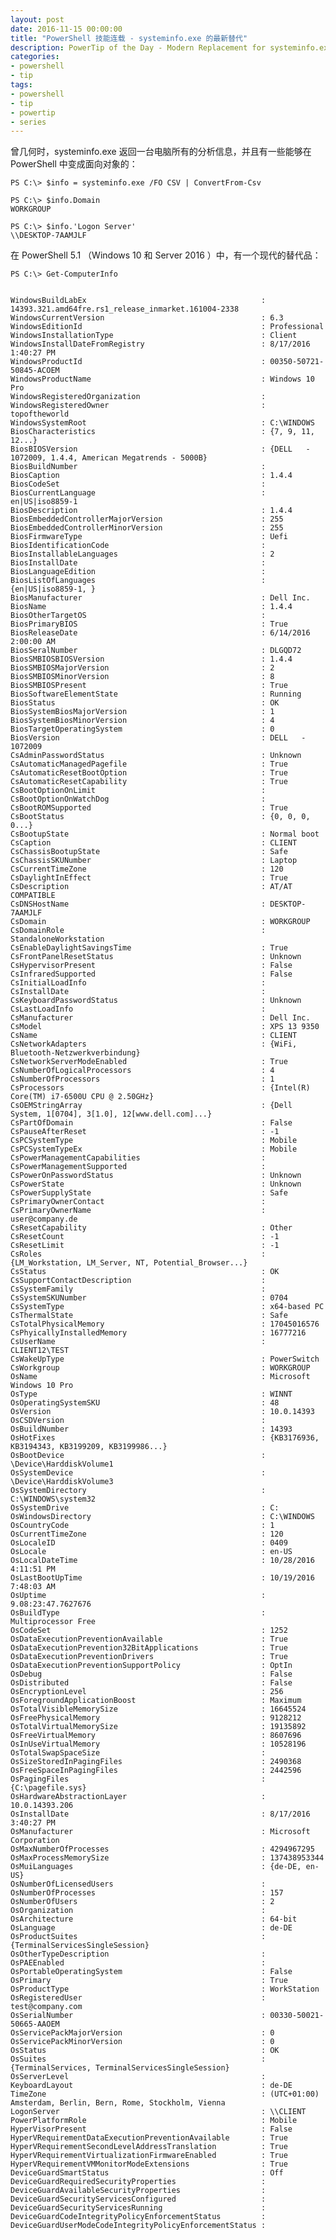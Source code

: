 ```yaml
---
layout: post
date: 2016-11-15 00:00:00
title: "PowerShell 技能连载 - systeminfo.exe 的最新替代"
description: PowerTip of the Day - Modern Replacement for systeminfo.exe
categories:
- powershell
- tip
tags:
- powershell
- tip
- powertip
- series
---
```

曾几何时，systeminfo.exe 返回一台电脑所有的分析信息，并且有一些能够在 PowerShell 中变成面向对象的：

    PS C:\> $info = systeminfo.exe /FO CSV | ConvertFrom-Csv

    PS C:\> $info.Domain
    WORKGROUP
    
    PS C:\> $info.'Logon Server'
    \\DESKTOP-7AAMJLF

在 PowerShell 5.1 （Windows 10 和 Server 2016 ）中，有一个现代的替代品：

    PS C:\> Get-ComputerInfo
    
    
    WindowsBuildLabEx                                       : 14393.321.amd64fre.rs1_release_inmarket.161004-2338
    WindowsCurrentVersion                                   : 6.3
    WindowsEditionId                                        : Professional
    WindowsInstallationType                                 : Client
    WindowsInstallDateFromRegistry                          : 8/17/2016 1:40:27 PM
    WindowsProductId                                        : 00350-50721-50845-ACOEM
    WindowsProductName                                      : Windows 10 Pro
    WindowsRegisteredOrganization                           : 
    WindowsRegisteredOwner                                  : topoftheworld
    WindowsSystemRoot                                       : C:\WINDOWS
    BiosCharacteristics                                     : {7, 9, 11, 12...}
    BiosBIOSVersion                                         : {DELL   - 1072009, 1.4.4, American Megatrends - 5000B}
    BiosBuildNumber                                         : 
    BiosCaption                                             : 1.4.4
    BiosCodeSet                                             : 
    BiosCurrentLanguage                                     : en|US|iso8859-1
    BiosDescription                                         : 1.4.4
    BiosEmbeddedControllerMajorVersion                      : 255
    BiosEmbeddedControllerMinorVersion                      : 255
    BiosFirmwareType                                        : Uefi
    BiosIdentificationCode                                  : 
    BiosInstallableLanguages                                : 2
    BiosInstallDate                                         : 
    BiosLanguageEdition                                     : 
    BiosListOfLanguages                                     : {en|US|iso8859-1, }
    BiosManufacturer                                        : Dell Inc.
    BiosName                                                : 1.4.4
    BiosOtherTargetOS                                       : 
    BiosPrimaryBIOS                                         : True
    BiosReleaseDate                                         : 6/14/2016 2:00:00 AM
    BiosSeralNumber                                         : DLGQD72
    BiosSMBIOSBIOSVersion                                   : 1.4.4
    BiosSMBIOSMajorVersion                                  : 2
    BiosSMBIOSMinorVersion                                  : 8
    BiosSMBIOSPresent                                       : True
    BiosSoftwareElementState                                : Running
    BiosStatus                                              : OK
    BiosSystemBiosMajorVersion                              : 1
    BiosSystemBiosMinorVersion                              : 4
    BiosTargetOperatingSystem                               : 0
    BiosVersion                                             : DELL   - 1072009
    CsAdminPasswordStatus                                   : Unknown
    CsAutomaticManagedPagefile                              : True
    CsAutomaticResetBootOption                              : True
    CsAutomaticResetCapability                              : True
    CsBootOptionOnLimit                                     : 
    CsBootOptionOnWatchDog                                  : 
    CsBootROMSupported                                      : True
    CsBootStatus                                            : {0, 0, 0, 0...}
    CsBootupState                                           : Normal boot
    CsCaption                                               : CLIENT
    CsChassisBootupState                                    : Safe
    CsChassisSKUNumber                                      : Laptop
    CsCurrentTimeZone                                       : 120
    CsDaylightInEffect                                      : True
    CsDescription                                           : AT/AT COMPATIBLE
    CsDNSHostName                                           : DESKTOP-7AAMJLF
    CsDomain                                                : WORKGROUP
    CsDomainRole                                            : StandaloneWorkstation
    CsEnableDaylightSavingsTime                             : True
    CsFrontPanelResetStatus                                 : Unknown
    CsHypervisorPresent                                     : False
    CsInfraredSupported                                     : False
    CsInitialLoadInfo                                       : 
    CsInstallDate                                           : 
    CsKeyboardPasswordStatus                                : Unknown
    CsLastLoadInfo                                          : 
    CsManufacturer                                          : Dell Inc.
    CsModel                                                 : XPS 13 9350
    CsName                                                  : CLIENT
    CsNetworkAdapters                                       : {WiFi, Bluetooth-Netzwerkverbindung}
    CsNetworkServerModeEnabled                              : True
    CsNumberOfLogicalProcessors                             : 4
    CsNumberOfProcessors                                    : 1
    CsProcessors                                            : {Intel(R) Core(TM) i7-6500U CPU @ 2.50GHz}
    CsOEMStringArray                                        : {Dell System, 1[0704], 3[1.0], 12[www.dell.com]...}
    CsPartOfDomain                                          : False
    CsPauseAfterReset                                       : -1
    CsPCSystemType                                          : Mobile
    CsPCSystemTypeEx                                        : Mobile
    CsPowerManagementCapabilities                           : 
    CsPowerManagementSupported                              : 
    CsPowerOnPasswordStatus                                 : Unknown
    CsPowerState                                            : Unknown
    CsPowerSupplyState                                      : Safe
    CsPrimaryOwnerContact                                   : 
    CsPrimaryOwnerName                                      : user@company.de
    CsResetCapability                                       : Other
    CsResetCount                                            : -1
    CsResetLimit                                            : -1
    CsRoles                                                 : {LM_Workstation, LM_Server, NT, Potential_Browser...}
    CsStatus                                                : OK
    CsSupportContactDescription                             : 
    CsSystemFamily                                          : 
    CsSystemSKUNumber                                       : 0704
    CsSystemType                                            : x64-based PC
    CsThermalState                                          : Safe
    CsTotalPhysicalMemory                                   : 17045016576
    CsPhyicallyInstalledMemory                              : 16777216
    CsUserName                                              : CLIENT12\TEST
    CsWakeUpType                                            : PowerSwitch
    CsWorkgroup                                             : WORKGROUP
    OsName                                                  : Microsoft Windows 10 Pro
    OsType                                                  : WINNT
    OsOperatingSystemSKU                                    : 48
    OsVersion                                               : 10.0.14393
    OsCSDVersion                                            : 
    OsBuildNumber                                           : 14393
    OsHotFixes                                              : {KB3176936, KB3194343, KB3199209, KB3199986...}
    OsBootDevice                                            : \Device\HarddiskVolume1
    OsSystemDevice                                          : \Device\HarddiskVolume3
    OsSystemDirectory                                       : C:\WINDOWS\system32
    OsSystemDrive                                           : C:
    OsWindowsDirectory                                      : C:\WINDOWS
    OsCountryCode                                           : 1
    OsCurrentTimeZone                                       : 120
    OsLocaleID                                              : 0409
    OsLocale                                                : en-US
    OsLocalDateTime                                         : 10/28/2016 4:11:51 PM
    OsLastBootUpTime                                        : 10/19/2016 7:48:03 AM
    OsUptime                                                : 9.08:23:47.7627676
    OsBuildType                                             : Multiprocessor Free
    OsCodeSet                                               : 1252
    OsDataExecutionPreventionAvailable                      : True
    OsDataExecutionPrevention32BitApplications              : True
    OsDataExecutionPreventionDrivers                        : True
    OsDataExecutionPreventionSupportPolicy                  : OptIn
    OsDebug                                                 : False
    OsDistributed                                           : False
    OsEncryptionLevel                                       : 256
    OsForegroundApplicationBoost                            : Maximum
    OsTotalVisibleMemorySize                                : 16645524
    OsFreePhysicalMemory                                    : 9128212
    OsTotalVirtualMemorySize                                : 19135892
    OsFreeVirtualMemory                                     : 8607696
    OsInUseVirtualMemory                                    : 10528196
    OsTotalSwapSpaceSize                                    : 
    OsSizeStoredInPagingFiles                               : 2490368
    OsFreeSpaceInPagingFiles                                : 2442596
    OsPagingFiles                                           : {C:\pagefile.sys}
    OsHardwareAbstractionLayer                              : 10.0.14393.206
    OsInstallDate                                           : 8/17/2016 3:40:27 PM
    OsManufacturer                                          : Microsoft Corporation
    OsMaxNumberOfProcesses                                  : 4294967295
    OsMaxProcessMemorySize                                  : 137438953344
    OsMuiLanguages                                          : {de-DE, en-US}
    OsNumberOfLicensedUsers                                 : 
    OsNumberOfProcesses                                     : 157
    OsNumberOfUsers                                         : 2
    OsOrganization                                          : 
    OsArchitecture                                          : 64-bit
    OsLanguage                                              : de-DE
    OsProductSuites                                         : {TerminalServicesSingleSession}
    OsOtherTypeDescription                                  : 
    OsPAEEnabled                                            : 
    OsPortableOperatingSystem                               : False
    OsPrimary                                               : True
    OsProductType                                           : WorkStation
    OsRegisteredUser                                        : test@company.com
    OsSerialNumber                                          : 00330-50021-50665-AAOEM
    OsServicePackMajorVersion                               : 0
    OsServicePackMinorVersion                               : 0
    OsStatus                                                : OK
    OsSuites                                                : {TerminalServices, TerminalServicesSingleSession}
    OsServerLevel                                           : 
    KeyboardLayout                                          : de-DE
    TimeZone                                                : (UTC+01:00) Amsterdam, Berlin, Bern, Rome, Stockholm, Vienna
    LogonServer                                             : \\CLIENT
    PowerPlatformRole                                       : Mobile
    HyperVisorPresent                                       : False
    HyperVRequirementDataExecutionPreventionAvailable       : True
    HyperVRequirementSecondLevelAddressTranslation          : True
    HyperVRequirementVirtualizationFirmwareEnabled          : True
    HyperVRequirementVMMonitorModeExtensions                : True
    DeviceGuardSmartStatus                                  : Off
    DeviceGuardRequiredSecurityProperties                   : 
    DeviceGuardAvailableSecurityProperties                  : 
    DeviceGuardSecurityServicesConfigured                   : 
    DeviceGuardSecurityServicesRunning                      : 
    DeviceGuardCodeIntegrityPolicyEnforcementStatus         : 
    DeviceGuardUserModeCodeIntegrityPolicyEnforcementStatus :


<!--本文国际来源：[Modern Replacement for systeminfo.exe](http://community.idera.com/powershell/powertips/b/tips/posts/modern-replacement-for-systeminfo-exe)-->
